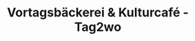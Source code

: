 ---
title: "Vortagsbäckerei & Kulturcafé - Tag2wo"
url: /dresden/vortagsbaeckerei-und-kulturcafe-tag2wo/
shop: Bäckerei
---